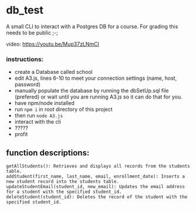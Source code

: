 # db_test
A small CLI to interact with a Postgres DB for a course. For grading this needs to be public ;-;

video: https://youtu.be/Mup37zLNmCI

### instructions: 
- create a Database called school 
- edit A3.js, lines 6-10 to meet your connection settings (name, host, password)
- manually populate the database by running the dbSetUp.sql file (prefered) or wait until you are running A3.js so it can do that for you. 
- have npm/node installed 
- run `npm i` in root directory of this project 
- then run `node A3.js` 
- interact with the cli 
- ?????
- profit

## function descriptions: 

    getAllStudents(): Retrieves and displays all records from the students table.
    addStudent(first_name, last_name, email, enrollment_date): Inserts a new student record into the students table.
    updateStudentEmail(student_id, new_email): Updates the email address for a student with the specified student_id.
    deleteStudent(student_id): Deletes the record of the student with the specified student_id.

